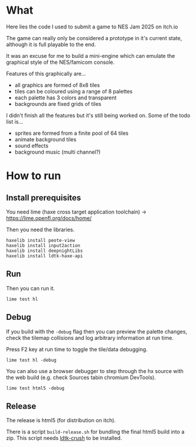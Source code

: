 # What

Here lies the code I used to submit a game to NES Jam 2025 on itch.io

The game can really only be considered a prototype in it's current state, although it is full playable to the end.

It was an excuse for me to build a mini-engine which can emulate the graphical style of the NES/famicom console.

Features of this graphically are...

- all graphics are formed of 8x8 tiles
- tiles can be coloured using a range of 8 palettes
- each palette has 3 colors and transparent
- backgrounds are fixed grids of tiles

I didn't finish all the features but it's still being worked on. Some of the todo list is...

- sprites are formed from a finite pool of 64 tiles
- animate background tiles
- sound effects
- background music (multi channel?)

# How to run

## Install prerequisites

You need lime (haxe cross target application toolchain) -> https://lime.openfl.org/docs/home/

Then you need the libraries.

```
haxelib install peote-view
haxelib install input2action
haxelib install deepnightLibs
haxelib install ldtk-haxe-api
```

## Run

Then you can run it.

```
lime test hl
```

## Debug

If you build with the `-debug` flag then you can preview the palette changes, check the tilemap collisions and log arbitrary information at run time.

Press F2 key at run time to toggle the tile/data debugging.

```
lime test hl -debug
```

You can also use a browser debugger to step through the hx source with the web build (e.g. check Sources tabin chromium DevTools).

```
lime test html5 -debug
```

## Release

The release is html5 (for distribution on itch).

There is a script `build-release.sh` for bundling the final html5 build into a zip. This script needs [ldtk-crush](https://github.com/jobf/ldtk-crush) to be installed.
